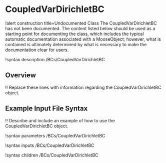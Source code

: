 # CoupledVarDirichletBC

!alert construction title=Undocumented Class
The CoupledVarDirichletBC has not been documented. The content listed below should be used as a starting point for
documenting the class, which includes the typical automatic documentation associated with a
MooseObject; however, what is contained is ultimately determined by what is necessary to make the
documentation clear for users.

!syntax description /BCs/CoupledVarDirichletBC

## Overview

!! Replace these lines with information regarding the CoupledVarDirichletBC object.

## Example Input File Syntax

!! Describe and include an example of how to use the CoupledVarDirichletBC object.

!syntax parameters /BCs/CoupledVarDirichletBC

!syntax inputs /BCs/CoupledVarDirichletBC

!syntax children /BCs/CoupledVarDirichletBC
